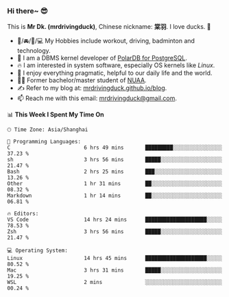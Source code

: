 ### Hi there~ 😎

This is **Mr Dk. (mrdrivingduck)**, Chinese nickname: **棠羽**. I love ducks. 🦆

- 💪/🚘/🏸/💻 My Hobbies include workout, driving, badminton and technology.
- 🍊 I am a DBMS kernel developer of [PolarDB for PostgreSQL](https://github.com/ApsaraDB/PolarDB-for-PostgreSQL).
- 🔥 I am interested in system software, especially OS kernels like *Linux*.
- 🔧 I enjoy everything pragmatic, helpful to our daily life and the world.
- 👨‍🎓 Former bachelor/master student of [NUAA](https://en.wikipedia.org/wiki/Nanjing_University_of_Aeronautics_and_Astronautics).
- ✍ Refer to my blog at: [mrdrivingduck.github.io/blog](https://mrdrivingduck.github.io/blog/).
- 📫 Reach me with this email: [mrdrivingduck@gmail.com](mailto:mrdrivingduck@gmail.com).

<!--START_SECTION:waka-->
📊 **This Week I Spent My Time On** 

```text
🕑︎ Time Zone: Asia/Shanghai

💬 Programming Languages: 
C                        6 hrs 49 mins       █████████░░░░░░░░░░░░░░░░   37.23 % 
sh                       3 hrs 56 mins       █████░░░░░░░░░░░░░░░░░░░░   21.47 % 
Bash                     2 hrs 25 mins       ███░░░░░░░░░░░░░░░░░░░░░░   13.26 % 
Other                    1 hr 31 mins        ██░░░░░░░░░░░░░░░░░░░░░░░   08.32 % 
Markdown                 1 hr 14 mins        ██░░░░░░░░░░░░░░░░░░░░░░░   06.81 % 

🔥 Editors: 
VS Code                  14 hrs 24 mins      ████████████████████░░░░░   78.53 % 
Zsh                      3 hrs 56 mins       █████░░░░░░░░░░░░░░░░░░░░   21.47 % 

💻 Operating System: 
Linux                    14 hrs 45 mins      ████████████████████░░░░░   80.52 % 
Mac                      3 hrs 31 mins       █████░░░░░░░░░░░░░░░░░░░░   19.25 % 
WSL                      2 mins              ░░░░░░░░░░░░░░░░░░░░░░░░░   00.24 % 
```


<!--END_SECTION:waka-->

<!-- ![Mr Dk.'s GitHub Stats](https://github-readme-stats.vercel.app/api?username=mrdrivingduck&count_private&show_icons=true&theme=buefy) -->

<!-- ![Most Used Languages](https://github-readme-stats.vercel.app/api/top-langs/?username=mrdrivingduck&exclude_repo=mips32-CPU,snort-tcp-socket&theme=buefy&layout=compact&langs_count=10) -->


<!--
**mrdrivingduck/mrdrivingduck** is a ✨ _special_ ✨ repository because its `README.md` (this file) appears on your GitHub profile.

Here are some ideas to get you started:

- 🔭 I’m currently working on ...
- 🌱 I’m currently learning ...
- 👯 I’m looking to collaborate on ...
- 🤔 I’m looking for help with ...
- 💬 Ask me about ...
- 📫 How to reach me: ...
- 😄 Pronouns: ...
- ⚡ Fun fact: ...
-->
